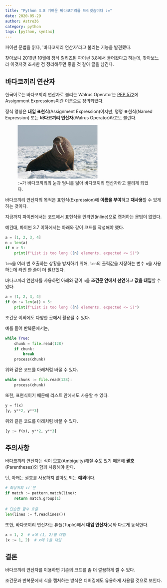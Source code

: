 ```yaml
---
title: "Python 3.8 기여운 바다코끼리를 드리겟슴미다 :="
date: 2020-05-29
author: Astro36
category: python
tags: [python, syntax]
---
```


파이썬 문법을 읽다, '바다코끼리 연산자'라고 불리는 기능을 발견했다.

찾아보니 2019년 10월에 정식 릴리즈된 파이썬 3.8에서 들어왔다고 하는데, 찾아보느라 이것저것 조사한 겸 정리해두면 좋을 것 같아 글을 남긴다.

## 바다코끼리 연산자

한국어로는 바다코끼리 연산자로 불리는 Walrus Operator는 [PEP 572](https://www.python.org/dev/peps/pep-0572/)에 Assignment Expressions이란 이름으로 정의되었다.

정식 명칭은 **대입 표현식**(Assignment Expression)이지만, 명명 표현식(Named Expression) 또는 **바다코끼리 연산자**(Walrus Operator)라고도 불린다.

<figure>
  <img src="/assets/posts/2020-05-29-python-walrus-operator/walrus.jpg" alt="Walrus" style="max-width: 256px;">
  <figcaption><code>:=</code>가 바다코끼리의 눈과 엄니를 닮아 바다코끼리 연산자라고 불리게 되었다.</figcaption>
</figure>

바다코끼리 연산자의 목적은 표현식(Expression)에 **이름을 부여**하고 **재사용**할 수 있게 하는 것이다.

지금까지 파이썬에서는 코드에서 표현식을 인라인(inline)으로 캡처하는 문법이 없었다.

예컨대, 파이썬 3.7 이하에서는 아래와 같이 코드를 작성해야 했다.

```py
a = [1, 2, 3, 4]
n = len(a)
if n > 5:
    print(f"List is too long ({n} elements, expected <= 5)")
```

`len`을 여러 번 호출하는 상황을 방지하기 위해, `len`의 출력값을 저장하는 변수 `n`을 사용하는데 라인 한 줄이 더 필요했다.

바다코끼리 연산자를 사용하면 아래와 같이 `n`을 **조건문 안에서 선언**하고 **값을 대입**할 수 있다.

```py
a = [1, 2, 3, 4]
if (n := len(a)) > 5:
    print(f"List is too long ({n} elements, expected <= 5)")
```

조건문 이외에도 다양한 곳에서 활용될 수 있다.

예를 들어 반복문에서는,

```py
while True:
    chunk = file.read(128)
    if chunk:
        break
    process(chunk)
```

위와 같은 코드를 아래처럼 바꿀 수 있다.

```py
while chunk := file.read(128):
    process(chunk)
```

또한, 표현식이기 때문에 리스트 안에서도 사용할 수 있다.

```py
y = f(x)
[y, y**2, y**3]
```

위와 같은 코드를 아래처럼 바꿀 수 있다.

```py
[y := f(x), y**2, y**3]
```

## 주의사항

바다코끼리 연산자는 식이 모호(Ambiguity)해질 수도 있기 때문에 **괄호**(Parentheses)와 함께 사용해야 한다.

단, 아래는 괄호를 사용하지 않아도 되는 **예외**이다.

```py
# 최상위의 if`문
if match := pattern.match(line):
    return match.group(1)

# 단순한 함수 호출
len(lines := f.readlines())
```

또한, 바다코끼리 연산자는 튜플(Tuple)에서 **대입 연산자**(`=`)와 다르게 동작한다.

```py
x = 1, 2  # x에 (1, 2)를 대입
(x := 1, 2)  # x에 1을 대입
```

## 결론

바다코끼리 연산자를 이용하면 기존의 코드를 좀 더 깔끔하게 짤 수 있다.

조건문과 반복문에서 식을 캡처하는 방식은 디버깅에도 유용하게 사용될 것으로 보인다.
